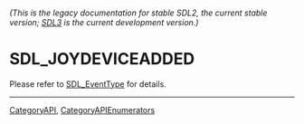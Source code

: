 ###### (This is the legacy documentation for stable SDL2, the current stable version; [SDL3](https://wiki.libsdl.org/SDL3/) is the current development version.)
# SDL_JOYDEVICEADDED

Please refer to [SDL_EventType](SDL_EventType) for details.

----
[CategoryAPI](CategoryAPI), [CategoryAPIEnumerators](CategoryAPIEnumerators)

